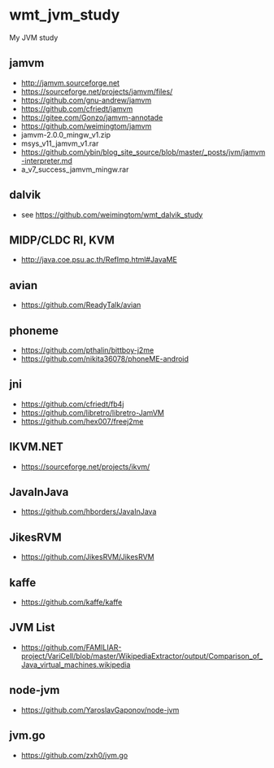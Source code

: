 # wmt_jvm_study
My JVM study

## jamvm  
* http://jamvm.sourceforge.net  
* https://sourceforge.net/projects/jamvm/files/  
* https://github.com/gnu-andrew/jamvm  
* https://github.com/cfriedt/jamvm  
* https://gitee.com/Gonzo/jamvm-annotade  
* https://github.com/weimingtom/jamvm  
* jamvm-2.0.0_mingw_v1.zip  
* msys_v11_jamvm_v1.rar  
* https://github.com/ybin/blog_site_source/blob/master/_posts/jvm/jamvm-interpreter.md  
* a_v7_success_jamvm_mingw.rar  

## dalvik  
* see https://github.com/weimingtom/wmt_dalvik_study  

## MIDP/CLDC RI, KVM    
* http://java.coe.psu.ac.th/RefImp.html#JavaME  

## avian  
* https://github.com/ReadyTalk/avian  

## phoneme  
* https://github.com/pthalin/bittboy-j2me  
* https://github.com/nikita36078/phoneME-android  

## jni  
* https://github.com/cfriedt/fb4j  
* https://github.com/libretro/libretro-JamVM  
* https://github.com/hex007/freej2me  

## IKVM.NET  
* https://sourceforge.net/projects/ikvm/  

## JavaInJava  
* https://github.com/hborders/JavaInJava  

## JikesRVM  
* https://github.com/JikesRVM/JikesRVM  

## kaffe  
* https://github.com/kaffe/kaffe  

## JVM List  
* https://github.com/FAMILIAR-project/VariCell/blob/master/WikipediaExtractor/output/Comparison_of_Java_virtual_machines.wikipedia  

## node-jvm  
* https://github.com/YaroslavGaponov/node-jvm  

## jvm.go  
* https://github.com/zxh0/jvm.go  
